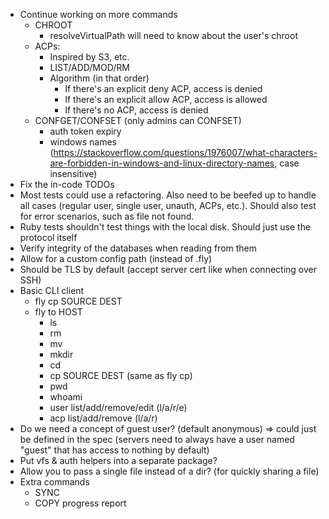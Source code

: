 - Continue working on more commands
    - CHROOT
        - resolveVirtualPath will need to know about the user's chroot
    - ACPs:
        - Inspired by S3, etc.
        - LIST/ADD/MOD/RM
        - Algorithm (in that order)
            * If there's an explicit deny ACP, access is denied
            * If there's an explicit allow ACP, access is allowed
            * If there's no ACP, access is denied
    - CONFGET/CONFSET (only admins can CONFSET)
        * auth token expiry
        * windows names (https://stackoverflow.com/questions/1976007/what-characters-are-forbidden-in-windows-and-linux-directory-names, case insensitive)
- Fix the in-code TODOs
- Most tests could use a refactoring. Also need to be beefed up to handle all cases (regular user, single user, unauth, ACPs, etc.). Should also test for error scenarios, such as file not found.
- Ruby tests shouldn't test things with the local disk. Should just use the protocol itself
- Verify integrity of the databases when reading from them
- Allow for a custom config path (instead of .fly)
- Should be TLS by default (accept server cert like when connecting over SSH)
- Basic CLI client
    - fly cp SOURCE DEST
    - fly to HOST
        - ls
        - rm
        - mv
        - mkdir
        - cd
        - cp SOURCE DEST (same as fly cp)
        - pwd
        - whoami
        - user list/add/remove/edit (l/a/r/e)
        - acp list/add/remove (l/a/r)
- Do we need a concept of guest user? (default anonymous)
  => could just be defined in the spec (servers need to always have a user named "guest" that has access to nothing by default)
- Put vfs & auth helpers into a separate package?
- Allow you to pass a single file instead of a dir? (for quickly sharing a file)
- Extra commands
    - SYNC
    - COPY progress report

